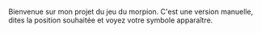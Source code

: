 Bienvenue sur mon projet du jeu du morpion.
C'est une version manuelle, dites la position souhaitée et voyez votre symbole apparaître.
